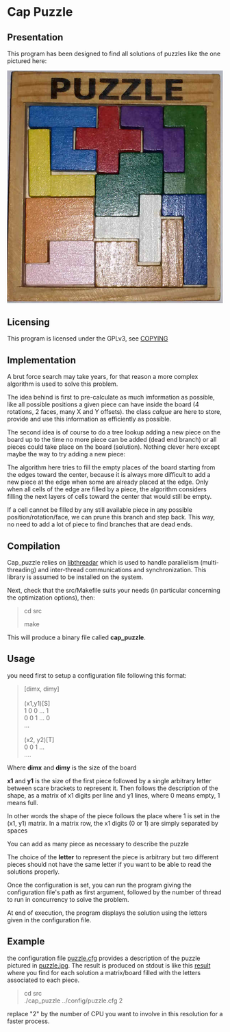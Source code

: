 
# Cap Puzzle

## Presentation

This program has been designed to find all
solutions of puzzles like the one pictured here:

![Capucine's Puzzle](doc/puzzle.jpg)


## Licensing

This program is licensed under the GPLv3,
see [COPYING](COPYING)

## Implementation

A brut force search may take years, for
that reason a more complex algorithm is used
to solve this problem.

The idea behind is first to pre-calculate as
much imformation as possible, like all possible
positions a given piece can have inside the board
(4 rotations, 2 faces, many X and Y offsets).
the class *calque* are here to store, provide and
use this information as efficiently as possible.

The second idea is of course to do
a tree lookup adding a new piece on the board up
to the time no more piece can be added (dead end
branch) or all pieces could take place on the board
(solution). Nothing clever here except maybe the
way to try adding a new piece:

The algorithm here tries to fill the empty places
of the board starting from the edges toward the
center, because it is always more difficult to add
a new piece at the edge when some are already
placed at the edge. Only when all cells of the
edge are filled by a piece, the algorithm considers
filling the next layers of cells toward the center
that would still be empty.

If a cell cannot be filled by any still available
piece in any possible position/rotation/face, we
can prune this branch and step back.
This way, no need to add a lot of piece to find
branches that are dead ends.


## Compilation

Cap_puzzle relies on [libthreadar](https://github.com/Edrusb/libthreadar)
which is used to handle parallelism (multi-threading)
and inter-thread communications and synchronization.
This library is assumed to be installed on the system.

Next, check that the src/Makefile suits your needs (in
particular concerning the optimization options), then:

> cd src<p>
> make

This will produce a binary file called **cap_puzzle**.

## Usage

you need first to setup a configuration file
following this format:

> 
> [dimx, dimy]<br>
> <br>
> (x1,y1)[S]<br>
>  1 0 0 ... 1<br>
>  0 0 1 ... 0<br>
>  ...<br>
> <br>
> (x2, y2)[T]<br>
>  0 0 1 ...<br>
>  ....<br>
> 

Where **dimx** and **dimy** is the size of the board

**x1** and **y1** is the size of the first piece
followed by a single arbitrary letter between
scare brackets to represent it. Then follows the
description of the shape, as a matrix of
x1 digits per line and y1 lines, where 0 means
empty, 1 means full.

In other words the shape of the piece follows the
place where 1 is set in the (x1, y1) matrix.
In a matrix row, the x1 digits (0 or 1) are
simply separated by spaces

You can add as many piece as necessary to describe
the puzzle

The choice of the **letter** to represent the piece
is arbitrary but two different pieces should not
have the same letter if you want to be able to
read the solutions properly.

Once the configuration is set, you can run the
program giving the configuration file's path as first argument,
followed by the number of thread to run in
concurrency to solve the problem.

At end of execution, the program displays the
solution using the letters given in the
configuration file.


## Example

the configuration file [puzzle.cfg](config/puzzle.cfg) provides
a description of the puzzle pictured in
[puzzle.jpg](doc/puzzle.jpg). The result is produced on stdout is like this [result](results/puzzle.txt)
where you find for each solution a matrix/board filled with the letters associated to each piece.

> cd src <br>
> ./cap_puzzle ../config/puzzle.cfg 2 <br>

replace "2" by the number of CPU you want to involve
in this resolution for a faster process.

